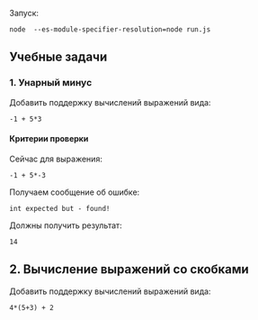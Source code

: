 
Запуск:

```shell
node  --es-module-specifier-resolution=node run.js
```
## Учебные задачи
### 1. Унарный минус

Добавить поддержку вычислений выражений вида:

```
-1 + 5*3
```

#### Критерии проверки 

Сейчас для выражения:

```
-1 + 5*-3
```
Получаем сообщение об ошибке:

```
int expected but - found!
```

Должны получить результат:
```
14
```
## 2. Вычисление выражений со скобками

Добавить поддержку вычислений выражений вида:

```
4*(5+3) + 2
```


